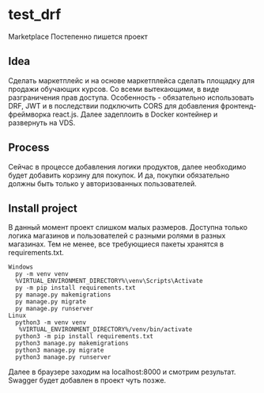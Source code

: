 # test_drf
Marketplace
Постепенно пишется проект
## Idea
Сделать маркетплейс и на основе маркетплейса сделать площадку для продажи обучающих курсов. Со всеми вытекающими, в виде разграничения прав доступа.
Особенность - обязательно использовать DRF, JWT и в последствии подключить CORS для добавления фронтенд-фреймворка react.js.
Далее задеплоить в Docker контейнер и развернуть на VDS.
## Process
Сейчас в процессе добавления логики продуктов, далее необходимо будет добавить корзину для покупок. И да, покупки обязательно должны быть только у авторизованных пользователей.
## Install project
В данный момент проект слишком малых размеров. Доступна только логика магазинов и пользователей с разными ролями в разных магазинах.
Тем не менее, все требующиеся пакеты хранятся в requirements.txt.
```
Windows
  py -m venv venv
  %VIRTUAL_ENVIRONMENT_DIRECTORY%\venv\Scripts\Activate
  py -m pip install requirements.txt
  py manage.py makemigrations
  py manage.py migrate
  py manage.py runserver
Linux
  python3 -m venv venv
   %VIRTUAL_ENVIRONMENT_DIRECTORY%/venv/bin/activate
  python3 -m pip install requirements.txt
  python3 manage.py makemigrations
  python3 manage.py migrate
  python3 manage.py runserver
```
Далее в браузере заходим на localhost:8000 и смотрим результат. Swagger будет добавлен в проект чуть позже.
